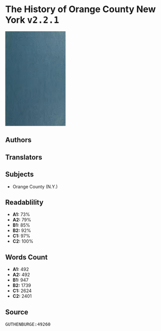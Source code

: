 # The History of Orange County New York <kbd>v2.2.1</kbd>

![](./cover.medium.jpg "")

## Authors



## Translators



## Subjects


 - Orange County (N.Y.)

## Readablility


 - **A1:** 73%
 - **A2:** 79%
 - **B1:** 85%
 - **B2:** 92%
 - **C1:** 97%
 - **C2:** 100%

## Words Count


 - **A1:** 492
 - **A2:** 492
 - **B1:** 947
 - **B2:** 1739
 - **C1:** 2624
 - **C2:** 2401

## Source


<kbd>GUTHENBURGE:49260</kbd>
